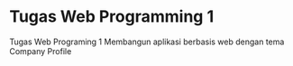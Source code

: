# Tugas Web Programming 1
Tugas Web Programing 1 Membangun aplikasi berbasis web dengan tema Company Profile
